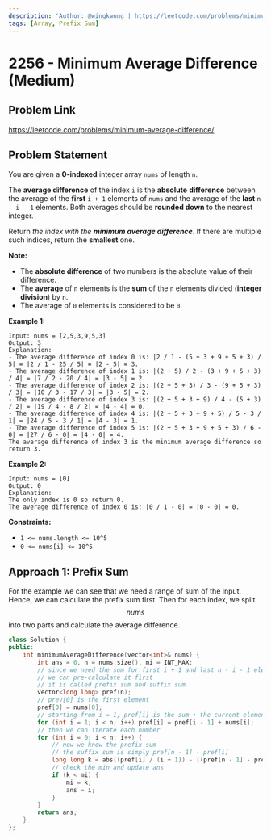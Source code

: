 ```yaml
---
description: 'Author: @wingkwong | https://leetcode.com/problems/minimum-average-difference/'
tags: [Array, Prefix Sum]
---
```


# 2256 - Minimum Average Difference (Medium)

## Problem Link

https://leetcode.com/problems/minimum-average-difference/

## Problem Statement

You are given a **0-indexed** integer array `nums` of length `n`.

The **average difference** of the index `i` is the **absolute** **difference** between the average of the **first** `i + 1` elements of `nums` and the average of the **last** `n - i - 1` elements. Both averages should be **rounded down** to the nearest integer.

Return _the index with the **minimum average difference**_. If there are multiple such indices, return the **smallest** one.

**Note:**

* The **absolute difference** of two numbers is the absolute value of their difference.
* The **average** of `n` elements is the **sum** of the `n` elements divided (**integer division**) by `n`.
* The average of `0` elements is considered to be `0`.

**Example 1:**

```
Input: nums = [2,5,3,9,5,3]
Output: 3
Explanation:
- The average difference of index 0 is: |2 / 1 - (5 + 3 + 9 + 5 + 3) / 5| = |2 / 1 - 25 / 5| = |2 - 5| = 3.
- The average difference of index 1 is: |(2 + 5) / 2 - (3 + 9 + 5 + 3) / 4| = |7 / 2 - 20 / 4| = |3 - 5| = 2.
- The average difference of index 2 is: |(2 + 5 + 3) / 3 - (9 + 5 + 3) / 3| = |10 / 3 - 17 / 3| = |3 - 5| = 2.
- The average difference of index 3 is: |(2 + 5 + 3 + 9) / 4 - (5 + 3) / 2| = |19 / 4 - 8 / 2| = |4 - 4| = 0.
- The average difference of index 4 is: |(2 + 5 + 3 + 9 + 5) / 5 - 3 / 1| = |24 / 5 - 3 / 1| = |4 - 3| = 1.
- The average difference of index 5 is: |(2 + 5 + 3 + 9 + 5 + 3) / 6 - 0| = |27 / 6 - 0| = |4 - 0| = 4.
The average difference of index 3 is the minimum average difference so return 3.
```

**Example 2:**

```
Input: nums = [0]
Output: 0
Explanation:
The only index is 0 so return 0.
The average difference of index 0 is: |0 / 1 - 0| = |0 - 0| = 0.
```

**Constraints:**

* `1 <= nums.length <= 10^5`
* `0 <= nums[i] <= 10^5`

## Approach 1: Prefix Sum

For the example we can see that we need a range of sum of the input. Hence, we can calculate the prefix sum first. Then for each index, we split $$nums$$ into two parts and calculate the average difference.

<SolutionAuthor name="@wingkwong"/>

```cpp
class Solution {
public:
    int minimumAverageDifference(vector<int>& nums) {
        int ans = 0, n = nums.size(), mi = INT_MAX;
        // since we need the sum for first i + 1 and last n - i - 1 elements
        // we can pre-calculate it first
        // it is called prefix sum and suffix sum
        vector<long long> pref(n);
        // prev[0] is the first element
        pref[0] = nums[0];
        // starting from i = 1, pref[i] is the sum + the current element
        for (int i = 1; i < n; i++) pref[i] = pref[i - 1] + nums[i];
        // then we can iterate each number
        for (int i = 0; i < n; i++) {
            // now we know the prefix sum
            // the suffix sum is simply pref[n - 1] - pref[i]
            long long k = abs((pref[i] / (i + 1)) - ((pref[n - 1] - pref[i]) / max(n - i - 1, 1)));
            // check the min and update ans
            if (k < mi) {
                mi = k;
                ans = i;
            }
        }
        return ans;
    }
};
```
